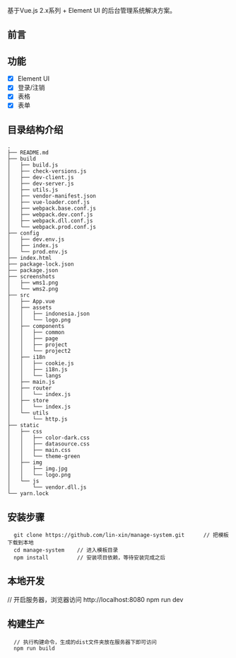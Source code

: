 
基于Vue.js 2.x系列 + Element UI 的后台管理系统解决方案。

## 前言 ##

## 功能 ##
- [x] Element UI
- [x] 登录/注销
- [x] 表格
- [x] 表单

## 目录结构介绍 ##

    .
    ├── README.md
    ├── build
    │   ├── build.js
    │   ├── check-versions.js
    │   ├── dev-client.js
    │   ├── dev-server.js
    │   ├── utils.js
    │   ├── vendor-manifest.json
    │   ├── vue-loader.conf.js
    │   ├── webpack.base.conf.js
    │   ├── webpack.dev.conf.js
    │   ├── webpack.dll.conf.js
    │   └── webpack.prod.conf.js
    ├── config
    │   ├── dev.env.js
    │   ├── index.js
    │   └── prod.env.js
    ├── index.html
    ├── package-lock.json
    ├── package.json
    ├── screenshots
    │   ├── wms1.png
    │   └── wms2.png
    ├── src
    │   ├── App.vue
    │   ├── assets
    │   │   ├── indonesia.json
    │   │   └── logo.png
    │   ├── components
    │   │   ├── common
    │   │   ├── page
    │   │   ├── project
    │   │   └── project2
    │   ├── i18n
    │   │   ├── cookie.js
    │   │   ├── i18n.js
    │   │   └── langs
    │   ├── main.js
    │   ├── router
    │   │   └── index.js
    │   ├── store
    │   │   └── index.js
    │   └── utils
    │       └── http.js
    ├── static
    │   ├── css
    │   │   ├── color-dark.css
    │   │   ├── datasource.css
    │   │   ├── main.css
    │   │   └── theme-green
    │   ├── img
    │   │   ├── img.jpg
    │   │   └── logo.png
    │   └── js
    │       └── vendor.dll.js
    └── yarn.lock

## 安装步骤 ##
```
  git clone https://github.com/lin-xin/manage-system.git      // 把模板下载到本地
  cd manage-system    // 进入模板目录
  npm install         // 安装项目依赖，等待安装完成之后
```
## 本地开发 ##

  // 开启服务器，浏览器访问 http://localhost:8080
  npm run dev

## 构建生产 ##
```
  // 执行构建命令，生成的dist文件夹放在服务器下即可访问
  npm run build
```
